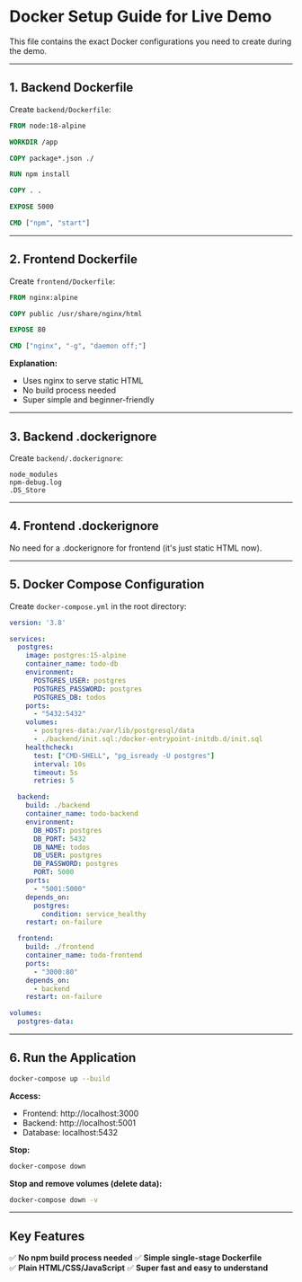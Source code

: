 # Docker Setup Guide for Live Demo

This file contains the exact Docker configurations you need to create during the demo.

---

## 1. Backend Dockerfile

Create `backend/Dockerfile`:

```dockerfile
FROM node:18-alpine

WORKDIR /app

COPY package*.json ./

RUN npm install

COPY . .

EXPOSE 5000

CMD ["npm", "start"]
```

---

## 2. Frontend Dockerfile

Create `frontend/Dockerfile`:

```dockerfile
FROM nginx:alpine

COPY public /usr/share/nginx/html

EXPOSE 80

CMD ["nginx", "-g", "daemon off;"]
```

**Explanation:**
- Uses nginx to serve static HTML
- No build process needed
- Super simple and beginner-friendly

---

## 3. Backend .dockerignore

Create `backend/.dockerignore`:

```
node_modules
npm-debug.log
.DS_Store
```

---

## 4. Frontend .dockerignore

No need for a .dockerignore for frontend (it's just static HTML now).

---

## 5. Docker Compose Configuration

Create `docker-compose.yml` in the root directory:

```yaml
version: '3.8'

services:
  postgres:
    image: postgres:15-alpine
    container_name: todo-db
    environment:
      POSTGRES_USER: postgres
      POSTGRES_PASSWORD: postgres
      POSTGRES_DB: todos
    ports:
      - "5432:5432"
    volumes:
      - postgres-data:/var/lib/postgresql/data
      - ./backend/init.sql:/docker-entrypoint-initdb.d/init.sql
    healthcheck:
      test: ["CMD-SHELL", "pg_isready -U postgres"]
      interval: 10s
      timeout: 5s
      retries: 5

  backend:
    build: ./backend
    container_name: todo-backend
    environment:
      DB_HOST: postgres
      DB_PORT: 5432
      DB_NAME: todos
      DB_USER: postgres
      DB_PASSWORD: postgres
      PORT: 5000
    ports:
      - "5001:5000"
    depends_on:
      postgres:
        condition: service_healthy
    restart: on-failure

  frontend:
    build: ./frontend
    container_name: todo-frontend
    ports:
      - "3000:80"
    depends_on:
      - backend
    restart: on-failure

volumes:
  postgres-data:
```

---

## 6. Run the Application

```bash
docker-compose up --build
```

**Access:**
- Frontend: http://localhost:3000
- Backend: http://localhost:5001
- Database: localhost:5432

**Stop:**
```bash
docker-compose down
```

**Stop and remove volumes (delete data):**
```bash
docker-compose down -v
```

---

## Key Features

✅ **No npm build process needed**
✅ **Simple single-stage Dockerfile**  
✅ **Plain HTML/CSS/JavaScript**
✅ **Super fast and easy to understand**